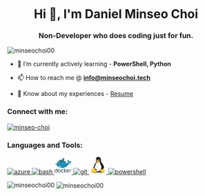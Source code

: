 <h1 align="center">Hi 👋, I'm Daniel Minseo Choi</h1>
<h3 align="center">Non-Developer who does coding just for fun.</h3>

<p align="left"> <img src="https://komarev.com/ghpvc/?username=minseochoi00&label=Profile%20views&color=0e75b6&style=flat" alt="minseochoi00" /> </p>

- 🌱 I’m currently actively learning - **PowerShell, Python**

- 📫 How to reach me @ **info@minseochoi.tech**

- 📄 Know about my experiences - [Resume](https://portfolio.minseochoi.tech/resume)

<h3 align="left">Connect with me:</h3>
<p align="left">
<a href="https://linkedin.com/in/minseo-choi" target="blank"><img align="center" src="https://raw.githubusercontent.com/rahuldkjain/github-profile-readme-generator/master/src/images/icons/Social/linked-in-alt.svg" alt="minseo-choi" height="30" width="40" /></a>
</p>

<h3 align="left">Languages and Tools:</h3>
<p align="left"> <a href="https://azure.microsoft.com/en-in/" target="_blank" rel="noreferrer"> <img src="https://www.vectorlogo.zone/logos/microsoft_azure/microsoft_azure-icon.svg" alt="azure" width="40" height="40"/> </a> <a href="https://www.gnu.org/software/bash/" target="_blank" rel="noreferrer"> <img src="https://www.vectorlogo.zone/logos/gnu_bash/gnu_bash-icon.svg" alt="bash" width="40" height="40"/> </a> <a href="https://www.docker.com/" target="_blank" rel="noreferrer"> <img src="https://raw.githubusercontent.com/devicons/devicon/master/icons/docker/docker-original-wordmark.svg" alt="docker" width="40" height="40"/> </a> <a href="https://git-scm.com/" target="_blank" rel="noreferrer"> <img src="https://www.vectorlogo.zone/logos/git-scm/git-scm-icon.svg" alt="git" width="40" height="40"/> </a> <a href="https://www.linux.org/" target="_blank" rel="noreferrer"> <img src="https://raw.githubusercontent.com/devicons/devicon/master/icons/linux/linux-original.svg" alt="linux" width="40" height="40"/> </a> <a href="https://learn.microsoft.com/en-us/powershell/" target="_blank rel=noreferrer"> <img src="https://devblogs.microsoft.com/powershell/wp-content/uploads/sites/30/2018/09/Powershell_256.png" alt="powershell" width="40" height="40"/> </a> </p>

<p><img align="left" src="https://github-readme-stats.vercel.app/api/top-langs?username=minseochoi00&show_icons=true&locale=en&layout=compact" alt="minseochoi00" /></p>

<p>&nbsp;<img align="center" src="https://github-readme-stats.vercel.app/api?username=minseochoi00&show_icons=true&locale=en" alt="minseochoi00" /></p>


<!--
**minseochoi00/minseochoi00** is a ✨ _special_ ✨ repository because its `README.md` (this file) appears on your GitHub profile.

Here are some ideas to get you started:

- 🔭 I’m currently working on ...
- 🌱 I’m currently learning ...
- 👯 I’m looking to collaborate on ...
- 🤔 I’m looking for help with ...
- 💬 Ask me about ...
- 📫 How to reach me: ...
- 😄 Pronouns: ...
- ⚡ Fun fact: ...
-->
